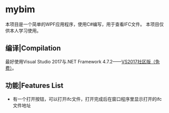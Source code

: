 # mybim

本项目是一个简单的WPF应用程序，使用C#编写，用于查看IFC文件。
本项目仅供本人学习使用。

## 编译|Compilation

最好使用Visual Studio 2017与.NET Framework 4.7.2——[VS2017社区版（免费）](https://visualstudio.microsoft.com/downloads/)。

## 功能|Features List

- 有一个打开按钮，可以打开ifc文件，打开完成后在窗口程序里显示打开的ifc文件地址

